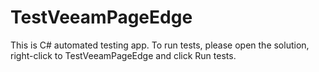 # TestVeeamPageEdge
This is C# automated testing app. To run tests, please open the solution, right-click to TestVeeamPageEdge and click Run tests.
